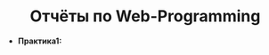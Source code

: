 <h1 align="center">
    <b>Отчёты по Web-Programming</b>
</h1>
<ul>
    <li>
        <b>Практика1:</b>
    </li>
</ul>

